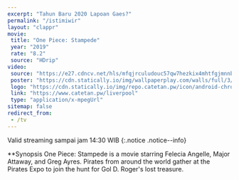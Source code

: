 ```yaml
---
excerpt: "Tahun Baru 2020 Lapoan Gaes?"
permalink: "/istimiwir"
layout: "clappr"
movie:
 title: "One Piece: Stampede"
 year: "2019"
 rate: "8.2"
 source: "HDrip"
video:
 source: "https://e27.cdncv.net/hls/mfqjrculudouc57qw7hezkix4mhtfgjmnnbqyqi4j,locsh45isscsorbtyaq,btcsh45issgrjovyapa,3ocqh45issiczz6vmlq,.urlset/master.m3u8"
 poster: "https://cdn.statically.io/img/wallpaperplay.com/walls/full/3/5/a/324285.jpg?w=480&quality=80&format=webp"
 logo: "https://cdn.statically.io/img/repo.catetan.pw/icon/android-chrome-512x512.png?w=50"
 link: "https://www.catetan.pw/liverpool"
 type: "application/x-mpegUrl"
sitemap: false
redirect_from:
 - /tv
---
```

Valid streaming sampai jam 14:30 WIB
{:.notice .notice--info}

**Synopsis
One Piece: Stampede is a movie starring Felecia Angelle, Major Attaway, and Greg Ayres. Pirates from around the world gather at the Pirates Expo to join the hunt for Gol D. Roger's lost treasure.
